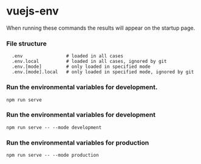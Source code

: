 # vuejs-env

When running these commands the results will appear on the startup page.

### File structure
```
  .env                # loaded in all cases
  .env.local          # loaded in all cases, ignored by git
  .env.[mode]         # only loaded in specified mode
  .env.[mode].local   # only loaded in specified mode, ignored by git
```

### Run the environmental variables for development.
```
npm run serve
```

### Run the environmental variables for development
```
npm run serve -- --mode development
```

### Run the environmental variables for production
```
npm run serve -- --mode production
```

